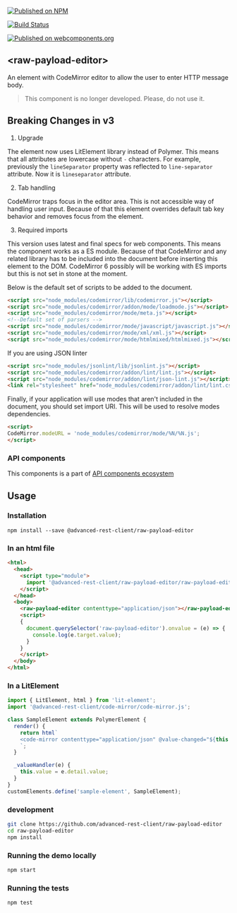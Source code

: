 [![Published on NPM](https://img.shields.io/npm/v/@advanced-rest-client/raw-payload-editor.svg)](https://www.npmjs.com/package/@advanced-rest-client/raw-payload-editor)

[![Build Status](https://travis-ci.org/advanced-rest-client/raw-payload-editor.svg?branch=stage)](https://travis-ci.org/advanced-rest-client/raw-payload-editor)  

[![Published on webcomponents.org](https://img.shields.io/badge/webcomponents.org-published-blue.svg)](https://www.webcomponents.org/element/advanced-rest-client/raw-payload-editor)

## &lt;raw-payload-editor&gt;

An element with CodeMirror editor to allow the user to enter HTTP message body.

> This component is no longer developed. Please, do not use it.

## Breaking Changes in v3

1.  Upgrade

The element now uses LitElement library instead of Polymer. This means that all attributes are lowercase without `-` characters.
For example, previously the `lineSeparator` property was reflected to `line-separator` attribute. Now it is `lineseparator` attribute.

2.  Tab handling

CodeMirror traps focus in the editor area. This is not accessible way of handling user input. Because of that this element overrides default tab key behavior
and removes focus from the element.

3.  Required imports

This version uses latest and final specs for web components. This means the component works as a ES module. Because of that
CodeMirror and any related library has to be included into the document before inserting this element to the DOM.
CodeMirror 6 possibly will be working with ES imports but this is not set in stone at the moment.

Below is the default set of scripts to be added to the document.

```html
<script src="node_modules/codemirror/lib/codemirror.js"></script>
<script src="node_modules/codemirror/addon/mode/loadmode.js"></script>
<script src="node_modules/codemirror/mode/meta.js"></script>
<!--Default set of parsers -->
<script src="node_modules/codemirror/mode/javascript/javascript.js"></script>
<script src="node_modules/codemirror/mode/xml/xml.js"></script>
<script src="node_modules/codemirror/mode/htmlmixed/htmlmixed.js"></script>
```

If you are using JSON linter

```html
<script src="node_modules/jsonlint/lib/jsonlint.js"></script>
<script src="node_modules/codemirror/addon/lint/lint.js"></script>
<script src="node_modules/codemirror/addon/lint/json-lint.js"></script>
<link rel="stylesheet" href="node_modules/codemirror/addon/lint/lint.css" />
```

Finally, if your application will use modes that aren't included in the document, you should set import URI. This will be used to resolve modes dependencies.

```html
<script>
CodeMirror.modeURL = 'node_modules/codemirror/mode/%N/%N.js';
</script>
```

### API components

This components is a part of [API components ecosystem](https://elements.advancedrestclient.com/)

## Usage

### Installation
```
npm install --save @advanced-rest-client/raw-payload-editor
```

### In an html file

```html
<html>
  <head>
    <script type="module">
      import '@advanced-rest-client/raw-payload-editor/raw-payload-editor.js';
    </script>
  </head>
  <body>
    <raw-payload-editor contenttype="application/json"></raw-payload-editor>
    <script>
    {
      document.querySelector('raw-payload-editor').onvalue = (e) => {
        console.log(e.target.value);
      }
    }
    </script>
  </body>
</html>
```

### In a LitElement

```js
import { LitElement, html } from 'lit-element';
import '@advanced-rest-client/code-mirror/code-mirror.js';

class SampleElement extends PolymerElement {
  render() {
    return html`
    <code-mirror contenttype="application/json" @value-changed="${this._valueHandler}"></code-mirror>
    `;
  }

  _valueHandler(e) {
    this.value = e.detail.value;
  }
}
customElements.define('sample-element', SampleElement);
```

### development

```sh
git clone https://github.com/advanced-rest-client/raw-payload-editor
cd raw-payload-editor
npm install
```

### Running the demo locally

```sh
npm start
```

### Running the tests

```sh
npm test
```
